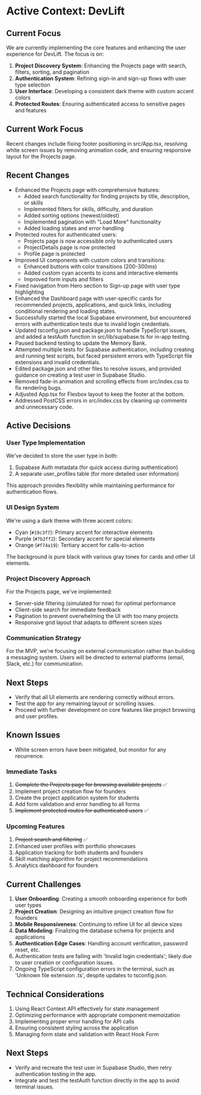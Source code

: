 # Active Context: DevLift

## Current Focus
We are currently implementing the core features and enhancing the user experience for DevLift. The focus is on:

1. **Project Discovery System**: Enhancing the Projects page with search, filters, sorting, and pagination
2. **Authentication System**: Refining sign-in and sign-up flows with user type selection
3. **User Interface**: Developing a consistent dark theme with custom accent colors
4. **Protected Routes**: Ensuring authenticated access to sensitive pages and features

## Current Work Focus
Recent changes include fixing footer positioning in src/App.tsx, resolving white screen issues by removing animation code, and ensuring responsive layout for the Projects page.

## Recent Changes
- Enhanced the Projects page with comprehensive features:
  - Added search functionality for finding projects by title, description, or skills
  - Implemented filters for skills, difficulty, and duration
  - Added sorting options (newest/oldest)
  - Implemented pagination with "Load More" functionality
  - Added loading states and error handling
- Protected routes for authenticated users:
  - Projects page is now accessible only to authenticated users
  - ProjectDetails page is now protected
  - Profile page is protected
- Improved UI components with custom colors and transitions:
  - Enhanced buttons with color transitions (200-300ms)
  - Added custom cyan accents to icons and interactive elements
  - Improved form inputs and filters
- Fixed navigation from Hero section to Sign-up page with user type highlighting
- Enhanced the Dashboard page with user-specific cards for recommended projects, applications, and quick links, including conditional rendering and loading states.
- Successfully started the local Supabase environment, but encountered errors with authentication tests due to invalid login credentials.
- Updated tsconfig.json and package.json to handle TypeScript issues, and added a testAuth function in src/lib/supabase.ts for in-app testing.
- Paused backend testing to update the Memory Bank.
- Attempted multiple tests for Supabase authentication, including creating and running test scripts, but faced persistent errors with TypeScript file extensions and invalid credentials.
- Edited package.json and other files to resolve issues, and provided guidance on creating a test user in Supabase Studio.
- Removed fade-in animation and scrolling effects from src/index.css to fix rendering bugs.
- Adjusted App.tsx for Flexbox layout to keep the footer at the bottom.
- Addressed PostCSS errors in src/index.css by cleaning up comments and unnecessary code.

## Active Decisions

### User Type Implementation
We've decided to store the user type in both:
1. Supabase Auth metadata (for quick access during authentication)
2. A separate user_profiles table (for more detailed user information)

This approach provides flexibility while maintaining performance for authentication flows.

### UI Design System
We're using a dark theme with three accent colors:
- Cyan (`#19c3f7`): Primary accent for interactive elements
- Purple (`#7b2ff2`): Secondary accent for special elements
- Orange (`#f74a19`): Tertiary accent for calls-to-action

The background is pure black with various gray tones for cards and other UI elements.

### Project Discovery Approach
For the Projects page, we've implemented:
- Server-side filtering (simulated for now) for optimal performance
- Client-side search for immediate feedback
- Pagination to prevent overwhelming the UI with too many projects
- Responsive grid layout that adapts to different screen sizes

### Communication Strategy
For the MVP, we're focusing on external communication rather than building a messaging system. Users will be directed to external platforms (email, Slack, etc.) for communication.

## Next Steps
- Verify that all UI elements are rendering correctly without errors.
- Test the app for any remaining layout or scrolling issues.
- Proceed with further development on core features like project browsing and user profiles.

## Known Issues
- White screen errors have been mitigated, but monitor for any recurrence.

### Immediate Tasks
1. ~~Complete the Projects page for browsing available projects~~ ✅
2. Implement project creation flow for founders
3. Create the project application system for students
4. Add form validation and error handling to all forms
5. ~~Implement protected routes for authenticated users~~ ✅

### Upcoming Features
1. ~~Project search and filtering~~ ✅
2. Enhanced user profiles with portfolio showcases
3. Application tracking for both students and founders
4. Skill matching algorithm for project recommendations
5. Analytics dashboard for founders

## Current Challenges
1. **User Onboarding**: Creating a smooth onboarding experience for both user types
2. **Project Creation**: Designing an intuitive project creation flow for founders
3. **Mobile Responsiveness**: Continuing to refine UI for all device sizes
4. **Data Modeling**: Finalizing the database schema for projects and applications
5. **Authentication Edge Cases**: Handling account verification, password reset, etc.
6. Authentication tests are failing with 'Invalid login credentials'; likely due to user creation or configuration issues.
7. Ongoing TypeScript configuration errors in the terminal, such as 'Unknown file extension .ts', despite updates to tsconfig.json.

## Technical Considerations
1. Using React Context API effectively for state management
2. Optimizing performance with appropriate component memoization
3. Implementing proper error handling for API calls
4. Ensuring consistent styling across the application
5. Managing form state and validation with React Hook Form 

## Next Steps
- Verify and recreate the test user in Supabase Studio, then retry authentication testing in the app.
- Integrate and test the testAuth function directly in the app to avoid terminal issues. 